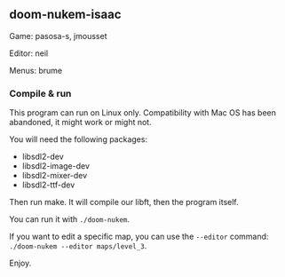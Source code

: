 ## doom-nukem-isaac

Game: pasosa-s, jmousset

Editor: neil

Menus: brume

### Compile & run

This program can run on Linux only. Compatibility with Mac OS has been abandoned, it might work or might not.

You will need the following packages:
- libsdl2-dev
- libsdl2-image-dev
- libsdl2-mixer-dev
- libsdl2-ttf-dev

Then run make. It will compile our libft, then the program itself.

You can run it with `./doom-nukem`.

If you want to edit a specific map, you can use the `--editor` command: `./doom-nukem --editor maps/level_3`.

Enjoy.